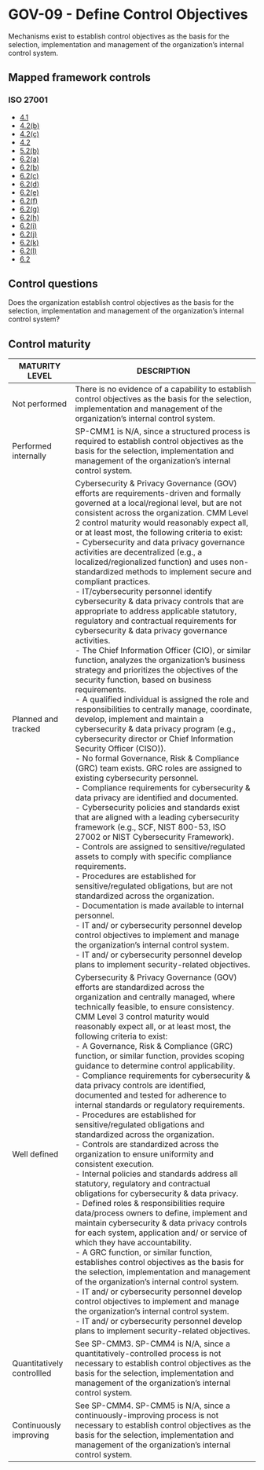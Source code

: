 # GOV-09 - Define Control Objectives
Mechanisms exist to establish control objectives as the basis for the selection, implementation and management of the organization’s internal control system.
## Mapped framework controls
### ISO 27001
- [4.1](../iso27001/41.md)
- [4.2(b)](../iso27001/42(b).md)
- [4.2(c)](../iso27001/42(c).md)
- [4.2](../iso27001/42.md)
- [5.2(b)](../iso27001/52(b).md)
- [6.2(a)](../iso27001/62(a).md)
- [6.2(b)](../iso27001/62(b).md)
- [6.2(c)](../iso27001/62(c).md)
- [6.2(d)](../iso27001/62(d).md)
- [6.2(e)](../iso27001/62(e).md)
- [6.2(f)](../iso27001/62(f).md)
- [6.2(g)](../iso27001/62(g).md)
- [6.2(h)](../iso27001/62(h).md)
- [6.2(i)](../iso27001/62(i).md)
- [6.2(j)](../iso27001/62(j).md)
- [6.2(k)](../iso27001/62(k).md)
- [6.2(l)](../iso27001/62(l).md)
- [6.2](../iso27001/62.md)
## Control questions
Does the organization establish control objectives as the basis for the selection, implementation and management of the organization’s internal control system?
## Control maturity
|       MATURITY LEVEL       |                                                                                                                                                                                                                                                                                                                                                                                                                                                                                                                                                                                                                                                                                                                                                                                                                                                                                                                                                                                                                                                                 DESCRIPTION                                                                                                                                                                                                                                                                                                                                                                                                                                                                                                                                                                                                                                                                                                                                                                                                                                                                                                                                                                                                                                                                  |
|----------------------------|----------------------------------------------------------------------------------------------------------------------------------------------------------------------------------------------------------------------------------------------------------------------------------------------------------------------------------------------------------------------------------------------------------------------------------------------------------------------------------------------------------------------------------------------------------------------------------------------------------------------------------------------------------------------------------------------------------------------------------------------------------------------------------------------------------------------------------------------------------------------------------------------------------------------------------------------------------------------------------------------------------------------------------------------------------------------------------------------------------------------------------------------------------------------------------------------------------------------------------------------------------------------------------------------------------------------------------------------------------------------------------------------------------------------------------------------------------------------------------------------------------------------------------------------------------------------------------------------------------------------------------------------------------------------------------------------------------------------------------------------------------------------------------------------------------------------------------------------------------------------------------------------------------------------------------------------------------------------------------------------------------------------------------------------------------------------------------------------------------------------------------------------|
| Not performed              | There is no evidence of a capability to establish control objectives as the basis for the selection, implementation and management of the organization’s internal control system.                                                                                                                                                                                                                                                                                                                                                                                                                                                                                                                                                                                                                                                                                                                                                                                                                                                                                                                                                                                                                                                                                                                                                                                                                                                                                                                                                                                                                                                                                                                                                                                                                                                                                                                                                                                                                                                                                                                                                            |
| Performed internally       | SP-CMM1 is N/A, since a structured process is required to establish control objectives as the basis for the selection, implementation and management of the organization’s internal control system.                                                                                                                                                                                                                                                                                                                                                                                                                                                                                                                                                                                                                                                                                                                                                                                                                                                                                                                                                                                                                                                                                                                                                                                                                                                                                                                                                                                                                                                                                                                                                                                                                                                                                                                                                                                                                                                                                                                                          |
| Planned and tracked        | Cybersecurity & Privacy Governance (GOV) efforts are requirements-driven and formally governed at a local/regional level, but are not consistent across the organization. CMM Level 2 control maturity would reasonably expect all, or at least most, the following criteria to exist:<br>- Cybersecurity and data privacy governance activities are decentralized (e.g., a localized/regionalized function) and uses non-standardized methods to implement secure and compliant practices.<br>- IT/cybersecurity personnel identify cybersecurity & data privacy controls that are appropriate to address applicable statutory, regulatory and contractual requirements for cybersecurity & data privacy governance activities.<br>- The Chief Information Officer (CIO), or similar function, analyzes the organization’s business strategy and prioritizes the objectives of the security function, based on business requirements.<br>- A qualified individual is assigned the role and responsibilities to centrally manage, coordinate, develop, implement and maintain a cybersecurity & data privacy program (e.g., cybersecurity director or Chief Information Security Officer (CISO)).<br>- No formal Governance, Risk & Compliance (GRC) team exists. GRC roles are assigned to existing cybersecurity personnel.<br>- Compliance requirements for cybersecurity & data privacy are identified and documented.<br>- Cybersecurity policies and standards exist that are aligned with a leading cybersecurity framework (e.g., SCF, NIST 800-53, ISO 27002 or NIST Cybersecurity Framework).<br>- Controls are assigned to sensitive/regulated assets to comply with specific compliance requirements.<br>- Procedures are established for sensitive/regulated obligations, but are not standardized across the organization. <br>- Documentation is made available to internal personnel.<br>- IT and/ or cybersecurity personnel develop control objectives to implement and manage the organization’s internal control system.<br>- IT and/ or cybersecurity personnel develop plans to implement security-related objectives. |
| Well defined               | Cybersecurity & Privacy Governance (GOV) efforts are standardized across the organization and centrally managed, where technically feasible, to ensure consistency. CMM Level 3 control maturity would reasonably expect all, or at least most, the following criteria to exist:<br>- A Governance, Risk & Compliance (GRC) function, or similar function, provides scoping guidance to determine control applicability.<br>- Compliance requirements for cybersecurity & data privacy controls are identified, documented and tested for adherence to internal standards or regulatory requirements. <br>- Procedures are established for sensitive/regulated obligations and standardized across the organization. <br>- Controls are standardized across the organization to ensure uniformity and consistent execution.<br>- Internal policies and standards address all statutory, regulatory and contractual obligations for cybersecurity & data privacy.<br>- Defined roles & responsibilities require data/process owners to define, implement and maintain cybersecurity & data privacy controls for each system, application and/ or service of which they have accountability.<br>- A GRC function, or similar function, establishes control objectives as the basis for the selection, implementation and management of the organization’s internal control system.<br>- IT and/ or cybersecurity personnel develop control objectives to implement and manage the organization’s internal control system.<br>- IT and/ or cybersecurity personnel develop plans to implement security-related objectives.                                                                                                                                                                                                                                                                                                                                                                                                                                                                                                                      |
| Quantitatively controllled | See SP-CMM3. SP-CMM4 is N/A, since a quantitatively-controlled process is not necessary to establish control objectives as the basis for the selection, implementation and management of the organization’s internal control system.                                                                                                                                                                                                                                                                                                                                                                                                                                                                                                                                                                                                                                                                                                                                                                                                                                                                                                                                                                                                                                                                                                                                                                                                                                                                                                                                                                                                                                                                                                                                                                                                                                                                                                                                                                                                                                                                                                         |
| Continuously improving     | See SP-CMM4. SP-CMM5 is N/A, since a continuously-improving process is not necessary to establish control objectives as the basis for the selection, implementation and management of the organization’s internal control system.                                                                                                                                                                                                                                                                                                                                                                                                                                                                                                                                                                                                                                                                                                                                                                                                                                                                                                                                                                                                                                                                                                                                                                                                                                                                                                                                                                                                                                                                                                                                                                                                                                                                                                                                                                                                                                                                                                            |
